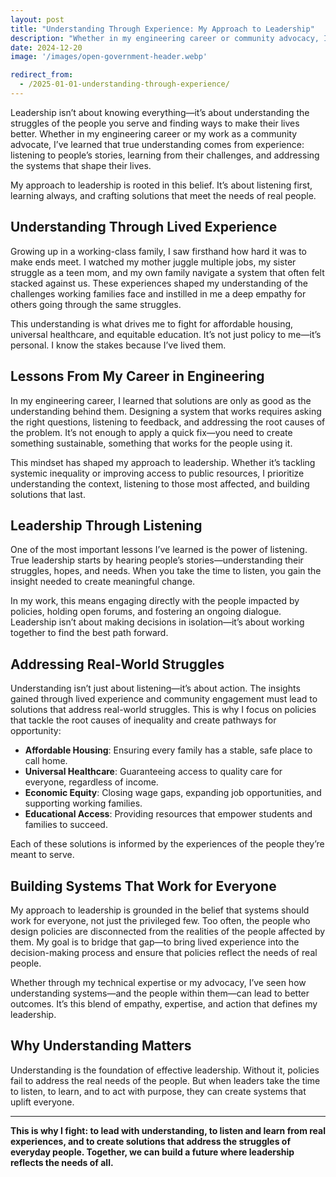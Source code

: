 ```yaml
---
layout: post
title: "Understanding Through Experience: My Approach to Leadership"
description: "Whether in my engineering career or community advocacy, I’ve learned that true understanding comes from lived experience. I approach leadership with a focus on listening, learning, and finding solutions that address real-world struggles."
date: 2024-12-20
image: '/images/open-government-header.webp'

redirect_from:
  - /2025-01-01-understanding-through-experience/
---
```


Leadership isn’t about knowing everything—it’s about understanding the struggles of the people you serve and finding ways to make their lives better. Whether in my engineering career or my work as a community advocate, I’ve learned that true understanding comes from experience: listening to people’s stories, learning from their challenges, and addressing the systems that shape their lives.

My approach to leadership is rooted in this belief. It’s about listening first, learning always, and crafting solutions that meet the needs of real people.

## Understanding Through Lived Experience

Growing up in a working-class family, I saw firsthand how hard it was to make ends meet. I watched my mother juggle multiple jobs, my sister struggle as a teen mom, and my own family navigate a system that often felt stacked against us. These experiences shaped my understanding of the challenges working families face and instilled in me a deep empathy for others going through the same struggles.

This understanding is what drives me to fight for affordable housing, universal healthcare, and equitable education. It’s not just policy to me—it’s personal. I know the stakes because I’ve lived them.

## Lessons From My Career in Engineering

In my engineering career, I learned that solutions are only as good as the understanding behind them. Designing a system that works requires asking the right questions, listening to feedback, and addressing the root causes of the problem. It’s not enough to apply a quick fix—you need to create something sustainable, something that works for the people using it.

This mindset has shaped my approach to leadership. Whether it’s tackling systemic inequality or improving access to public resources, I prioritize understanding the context, listening to those most affected, and building solutions that last.

## Leadership Through Listening

One of the most important lessons I’ve learned is the power of listening. True leadership starts by hearing people’s stories—understanding their struggles, hopes, and needs. When you take the time to listen, you gain the insight needed to create meaningful change.

In my work, this means engaging directly with the people impacted by policies, holding open forums, and fostering an ongoing dialogue. Leadership isn’t about making decisions in isolation—it’s about working together to find the best path forward.

## Addressing Real-World Struggles

Understanding isn’t just about listening—it’s about action. The insights gained through lived experience and community engagement must lead to solutions that address real-world struggles. This is why I focus on policies that tackle the root causes of inequality and create pathways for opportunity:

- **Affordable Housing**: Ensuring every family has a stable, safe place to call home.  
- **Universal Healthcare**: Guaranteeing access to quality care for everyone, regardless of income.  
- **Economic Equity**: Closing wage gaps, expanding job opportunities, and supporting working families.  
- **Educational Access**: Providing resources that empower students and families to succeed.  

Each of these solutions is informed by the experiences of the people they’re meant to serve.

## Building Systems That Work for Everyone

My approach to leadership is grounded in the belief that systems should work for everyone, not just the privileged few. Too often, the people who design policies are disconnected from the realities of the people affected by them. My goal is to bridge that gap—to bring lived experience into the decision-making process and ensure that policies reflect the needs of real people.

Whether through my technical expertise or my advocacy, I’ve seen how understanding systems—and the people within them—can lead to better outcomes. It’s this blend of empathy, expertise, and action that defines my leadership.

## Why Understanding Matters

Understanding is the foundation of effective leadership. Without it, policies fail to address the real needs of the people. But when leaders take the time to listen, to learn, and to act with purpose, they can create systems that uplift everyone.

---

**This is why I fight: to lead with understanding, to listen and learn from real experiences, and to create solutions that address the struggles of everyday people. Together, we can build a future where leadership reflects the needs of all.**